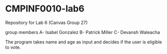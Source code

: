# CMPINF0010-lab6
Repository for Lab 6 (Canvas Group 27)

group members
A- Isabel Gonzalez
B- Patrick Miller 
C- Devansh Waleacha

The program takes name and age as input and decides if the user is eligible to vote.
